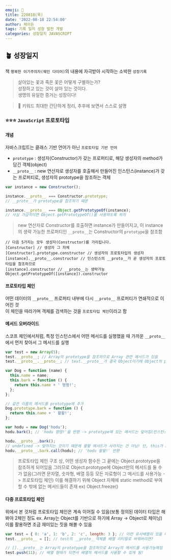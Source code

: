 ```yaml
---
emoji: 🌱
title: 220818(목)
date: '2022-08-18 22:54:00'
author: 제이든
tags: 기록 일지 성장 발전 개발
categories: 성장일지 JAVASCRIPT
---
```


## 🪴 성장일지

책 `행복한 이기주의자(웨인 다이어)`의 내용에 자극받아 시작하는 소박한 `성장기록`

> 살아있는 꽃과 죽은 꽃은 어떻게 구별하는가?<br/>
> 성장하고 있는 것이 살아 있는 것이다.<br/>
> 생명의 유일한 증거는 성장이다!

> 🌳 키워드
> 최대한 간단하게 정리, 추후에 보면서 스스로 설명

### ⭐⭐⭐ `JavaScript` 프로토타입

#### 개념

자바스크립트는 클래스 기반 언어가 아닌 `프로토타입 기반 언어`

- `prototype` : 생성자(Constructor)가 갖는 프로퍼티로, 해당 생성자의 method가 담긴 객체(object)
- `__proto__` : new 연산자로 생성자를 호출해서 만들어진 인스턴스(instance)가 갖는 프로퍼티로, 생성자의 prototype을 참조하는 객체

```js
var instance = new Constructor();

instance.__proto__ === Constructor.prototype;
// __proto__가 prototype을 참조하기 때문
```

```js
instance.__proto__ === Object.getPrototypeOf(instance);
// 사실 가급적이면 Object.getPrototypeOf()를 사용하도록 하자
```

> new 연산자로 Constructor를 호출하면 instance가 만들어지고, 이 instance의 생략 가능한 프로퍼티인 `__proto__`는 Constructor의 `prototype`을 참조함

```
// 다음 5가지는 모두 생성자(Constructor)를 가리킵니다.
[Constructor] // 생성자 그 자체
[Constructor].prototype.constructor // 생성자의 프로토타입의 생성자
[instance].__proto__.constructor // 인스턴스의 __proto__가 곧 생성자의 프로토타입을 참조하므로
[instance].constructor // __proto__는 생략가능
Object.getPrototypeOf([instance]).constructor
```

#### 프로토타입 체인

어떤 데이터의 `__proto__` 프로퍼티 내부에 다시 `__proto__` 프로퍼티가 연쇄적으로 이어진 것<br/>
이 체인을 따라가며 객체를 검색하는 것을 `프로토타입 체인`이라고 함

#### 메서드 오버라이드

스코프 체인에서처럼, 특정 인스턴스에서 어떤 메서드를 실행했을 때 가까운 `__proto__`에서 먼저 찾아서 그 메서드를 실행

```js
var test = new Array(5);
test.__proto__; // Array의 prototype을 참조하므로 Array 관련 메서드가 있음
test.__proto__.__proto__; // test.__proto__가 결국 Object이기에 Object의 prototype을 참조하므로 Object 관련 메서드가 있음
```

```js
var Dog = function (name) {
  this.name = name;
  this.bark = function () {
    return this.name + ' 멍멍!';
  };
};

// 같은 이름의 메서드를 prototype에 추가
Dog.prototype.bark = function () {
  return this.name + ' 왈왈!';
};

var hodu = new Dog('hodu');
hodu.bark(); // 'hodu 멍멍!'을 반환 -> prototype에 있는 메서드는 덮어짐(인스턴스에 직접 접근이 더 가깝기 때문)

hodu.__proto__.bark();
// undefined -> 덮어지는 것이기 때문에 왈왈 메서드가 사라지는 건 아님! 단, this가 hodu가 아닌 hodu.__proto__를 가리키기 때문에 undefined
hodu.__proto__.bark.call(hodu); // 'hodu 왈왈!' 반환
```

> 프로토타입 체인 구조 상, 어떤 생성자 함수든 그 끝에는 Object.prototype을 참조하게 되어있음
> 그러므로 Object.prototype에 Object만의 메서드를 둘 수가 없음(그러면 문자열, 숫자형, 배열 등등 모든 자료형이 그 메서드를 사용가능 -> 프로토타입 체인)
> 이를 해결하기 위해 Object 자체에 static method로 부여할 수 밖에 없는 메서드들이 존재 ex) Object.freeze()

#### 다중 프로토타입 체인

위에서 본 것처럼 프로토타입 체인은 계속 이어질 수 있음(보통 정의된 데이터 타입은 해봐야 2체인 정도 ex. Array는 Object를 기반으로 하기에 Array -> Object로 체이닝)<br/>
이를 활용하면 조금 재미있는 짓을 해볼 수 있음

```js
var test = { 0: 'a', 1: 'b', 2: 'c', length: 3 }; // 이런 유사배열이 있을 때
test.__proto__ = []; // test의 __proto__객체를 배열 리터럴로 바꿔버리면?

// [].__proto__는 Array의 prototype을 참조하므로 Array의 메서드를 사용가능해짐
test.push(11); // 배열 형태가 되면서 배열의 메서드를 사용할 수 있게 됨!
```

```toc

```
